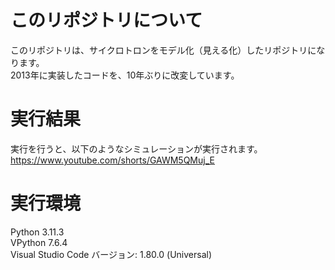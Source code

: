 # このリポジトリについて
このリポジトリは、サイクロトロンをモデル化（見える化）したリポジトリになります。<br>
2013年に実装したコードを、10年ぶりに改変しています。

# 実行結果
実行を行うと、以下のようなシミュレーションが実行されます。<br>
https://www.youtube.com/shorts/GAWM5QMuj_E

# 実行環境
Python 3.11.3<br>
VPython 7.6.4<br>
Visual Studio Code バージョン: 1.80.0 (Universal)
